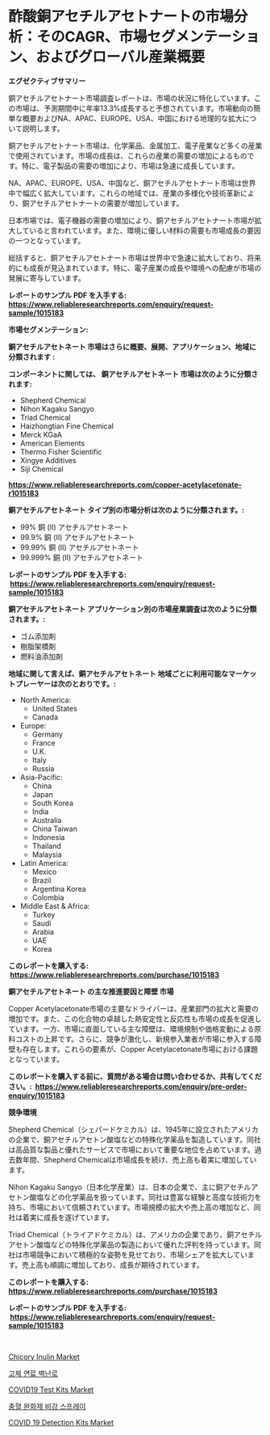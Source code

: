 <p><h1>酢酸銅アセチルアセトナートの市場分析：そのCAGR、市場セグメンテーション、およびグローバル産業概要</h1></p><p><strong>エグゼクティブサマリー</strong></p>
<p><p>銅アセチルアセトナート市場調査レポートは、市場の状況に特化しています。この市場は、予測期間中に年率13.3%成長すると予想されています。市場動向の簡単な概要およびNA、APAC、EUROPE、USA、中国における地理的な拡大について説明します。</p><p>銅アセチルアセトナート市場は、化学薬品、金属加工、電子産業など多くの産業で使用されています。市場の成長は、これらの産業の需要の増加によるものです。特に、電子製品の需要の増加により、市場は急速に成長しています。</p><p>NA、APAC、EUROPE、USA、中国など、銅アセチルアセトナート市場は世界中で幅広く拡大しています。これらの地域では、産業の多様化や技術革新により、銅アセチルアセトナートの需要が増加しています。</p><p>日本市場では、電子機器の需要の増加により、銅アセチルアセトナート市場が拡大していると言われています。また、環境に優しい材料の需要も市場成長の要因の一つとなっています。</p><p>総括すると、銅アセチルアセトナート市場は世界中で急速に拡大しており、将来的にも成長が見込まれています。特に、電子産業の成長や環境への配慮が市場の発展に寄与しています。</p></p>
<p><strong>レポートのサンプル PDF を入手する: <a href="https://www.reliableresearchreports.com/enquiry/request-sample/1015183">https://www.reliableresearchreports.com/enquiry/request-sample/1015183</a></strong></p>
<p><strong>市場セグメンテーション:</strong></p>
<p><strong> 銅アセチルアセトネート 市場はさらに概要、展開、アプリケーション、地域に分類されます :</strong></p>
<p><strong>コンポーネントに関しては、 銅アセチルアセトネート 市場は次のように分類されます: &nbsp;</strong></p>
<p><ul><li>Shepherd Chemical</li><li>Nihon Kagaku Sangyo</li><li>Triad Chemical</li><li>Haizhongtian Fine Chemical</li><li>Merck KGaA</li><li>American Elements</li><li>Thermo Fisher Scientific</li><li>Xingye Additives</li><li>Siji Chemical</li></ul></p>
<p><strong><a href="https://www.reliableresearchreports.com/copper-acetylacetonate-r1015183">https://www.reliableresearchreports.com/copper-acetylacetonate-r1015183</a></strong></p>
<p><strong> 銅アセチルアセトネート タイプ別の市場分析は次のように分類されます。:</strong></p>
<p><ul><li>99% 銅 (II) アセチルアセトネート</li><li>99.9% 銅 (II) アセチルアセトネート</li><li>99.99% 銅 (II) アセチルアセトネート</li><li>99.999% 銅 (II) アセチルアセトネート</li></ul></p>
<p><strong>レポートのサンプル PDF を入手する: &nbsp;<a href="https://www.reliableresearchreports.com/enquiry/request-sample/1015183">https://www.reliableresearchreports.com/enquiry/request-sample/1015183</a></strong></p>
<p><strong> 銅アセチルアセトネート アプリケーション別の市場産業調査は次のように分類されます。:</strong></p>
<p><ul><li>ゴム添加剤</li><li>樹脂架橋剤</li><li>燃料油添加剤</li></ul></p>
<p><strong>地域に関して言えば、銅アセチルアセトネート 地域ごとに利用可能なマーケットプレーヤーは次のとおりです。:</strong></p>
<p><ul>
    <li>
        North America:
        <ul>
            <li>United States</li>
            <li>Canada</li>
        </ul>
    </li>
    <li>
        Europe:
        <ul>
            <li>Germany</li>
            <li>France</li>
            <li>U.K.</li>
            <li>Italy</li>
            <li>Russia</li>
        </ul>
    </li>
    <li>
        Asia-Pacific:
        <ul>
            <li>China</li>
            <li>Japan</li>
            <li>South Korea</li>
            <li>India</li>
            <li>Australia</li>
            <li>China Taiwan</li>
            <li>Indonesia</li>
            <li>Thailand</li>
            <li>Malaysia</li>
        </ul>
    </li>
    <li>
        Latin America:
        <ul>
            <li>Mexico</li>
            <li>Brazil</li>
            <li>Argentina Korea</li>
            <li>Colombia</li>
        </ul>
    </li>
    <li>
        Middle East & Africa:
        <ul>
            <li>Turkey</li>
            <li>Saudi</li>
            <li>Arabia</li>
            <li>UAE</li>
            <li>Korea</li>
        </ul>
    </li>
    </ul></p>
<p><strong>このレポートを購入する: &nbsp;<a href="https://www.reliableresearchreports.com/purchase/1015183">https://www.reliableresearchreports.com/purchase/1015183</a></strong></p>
<p><strong>銅アセチルアセトネート の主な推進要因と障壁 市場</strong></p>
<p><p>Copper Acetylacetonate市場の主要なドライバーは、産業部門の拡大と需要の増加です。また、この化合物の卓越した熱安定性と反応性も市場の成長を促進しています。一方、市場に直面している主な障壁は、環境規制や価格変動による原料コストの上昇です。さらに、競争が激化し、新規参入業者が市場に参入する障壁も存在します。これらの要素が、Copper Acetylacetonate市場における課題となっています。</p></p>
<p><strong>このレポートを購入する前に、質問がある場合は問い合わせるか、共有してください。:&nbsp; <a href="https://www.reliableresearchreports.com/enquiry/pre-order-enquiry/1015183">https://www.reliableresearchreports.com/enquiry/pre-order-enquiry/1015183</a></strong></p>
<p><strong>競争環境</strong></p>
<p><p>Shepherd Chemical（シェパードケミカル）は、1945年に設立されたアメリカの企業で、銅アセチルアセトン酸塩などの特殊化学薬品を製造しています。同社は高品質な製品と優れたサービスで市場において重要な地位を占めています。過去数年間、Shepherd Chemicalは市場成長を続け、売上高も着実に増加しています。</p><p>Nihon Kagaku Sangyo（日本化学産業）は、日本の企業で、主に銅アセチルアセトン酸塩などの化学薬品を扱っています。同社は豊富な経験と高度な技術力を持ち、市場において信頼されています。市場規模の拡大や売上高の増加など、同社は着実に成長を遂げています。</p><p>Triad Chemical（トライアドケミカル）は、アメリカの企業であり、銅アセチルアセトン酸塩などの特殊化学薬品の製造において優れた評判を持っています。同社は市場競争において積極的な姿勢を見せており、市場シェアを拡大しています。売上高も順調に増加しており、成長が期待されています。</p></p>
<p><strong>このレポートを購入する: &nbsp; <a href="https://www.reliableresearchreports.com/purchase/1015183">https://www.reliableresearchreports.com/purchase/1015183</a></strong></p>
<p><strong>レポートのサンプル PDF を入手する: &nbsp;<a href="https://www.reliableresearchreports.com/enquiry/request-sample/1015183">https://www.reliableresearchreports.com/enquiry/request-sample/1015183</a></strong><strong></strong></p>
<p>&nbsp;</p>
<p><p><a href="https://www.linkedin.com/pulse/chicory-inulin-market-share-amp-new-trends-analysis-report-7ksye?trackingId=4mDgAZPDJyFzrQ%2FsFWXYUw%3D%3D">Chicory Inulin Market</a></p><p><a href="https://medium.com/@kasandrarempel/%EA%B3%A0%EC%B2%B4-%EC%97%B0%EB%A3%8C-%EB%B2%BD%EB%82%9C%EB%A1%9C-%EC%8B%9C%EC%9E%A5-%EB%B3%B4%EA%B3%A0%EC%84%9C%EB%8A%94-%EC%9D%B4-%EC%8B%9C%EC%9E%A5%EC%9D%98-%EC%B5%9C%EC%8B%A0-%ED%8A%B8%EB%A0%8C%EB%93%9C%EC%99%80-%EC%84%B1%EC%9E%A5-%EA%B8%B0%ED%9A%8C%EB%A5%BC-%EB%B0%9D%ED%98%80%EC%A4%8D%EB%8B%88%EB%8B%A4-3568ef7bf4ef">고체 연료 벽난로</a></p><p><a href="https://github.com/markusgodoy/Market-Research-Report-List-2/blob/main/covid19-test-kits-market.md">COVID19 Test Kits Market</a></p><p><a href="https://medium.com/@jesseperry626/%EC%9D%98%EC%95%BD%ED%92%88-%EB%B9%84%EA%B0%95-%EC%8A%A4%ED%94%84%EB%A0%88%EC%9D%B4-%EC%8B%9C%EC%9E%A5-%EC%9D%B8%EC%82%AC%EC%9D%B4%ED%8A%B8-%EC%8B%9C%EC%9E%A5-%EB%8F%99%ED%96%A5-%EC%84%B1%EC%9E%A5-2024%EB%85%84%EB%B6%80%ED%84%B0-2031%EB%85%84%EA%B9%8C%EC%A7%80%EC%9D%98-%EC%98%88%EC%B8%A1-54887f20b32d">충혈 완화제 비강 스프레이</a></p><p><a href="https://github.com/arionmp/Market-Research-Report-List-2/blob/main/covid-19-detection-kits-market.md">COVID 19 Detection Kits Market</a></p></p>